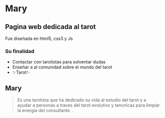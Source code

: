 # Mary
## Pagina web dedicada al tarot


Fue diseñada en html5, css3 y Js

### Su finalidad

- Contactar con tarotistas para solventar dudas
- Enseñar a al comunidad sobre el mundo del tarot
- ✨Tarot✨

## Mary
> Es una tarotista que ha dedicado su vida
> al estudio del tarot y a ayudar a personas
> a traves del tarot evolutivo y tencnicas para
> limpiar la energia del consultante. 
.
